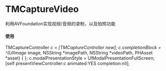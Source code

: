 # TMCaptureVideo
利用AVFoundation实现视频/音频的录制，以及拍照功能

#### 使用
TMCaptureController *c = [TMCaptureController new];
c.completionBlock = ^(UIImage* image, NSString *imagePath, NSString *videoPath, PHAsset *asset) {
};
c.modalPresentationStyle = UIModalPresentationFullScreen;
[self presentViewController:c animated:YES completion:nil];


